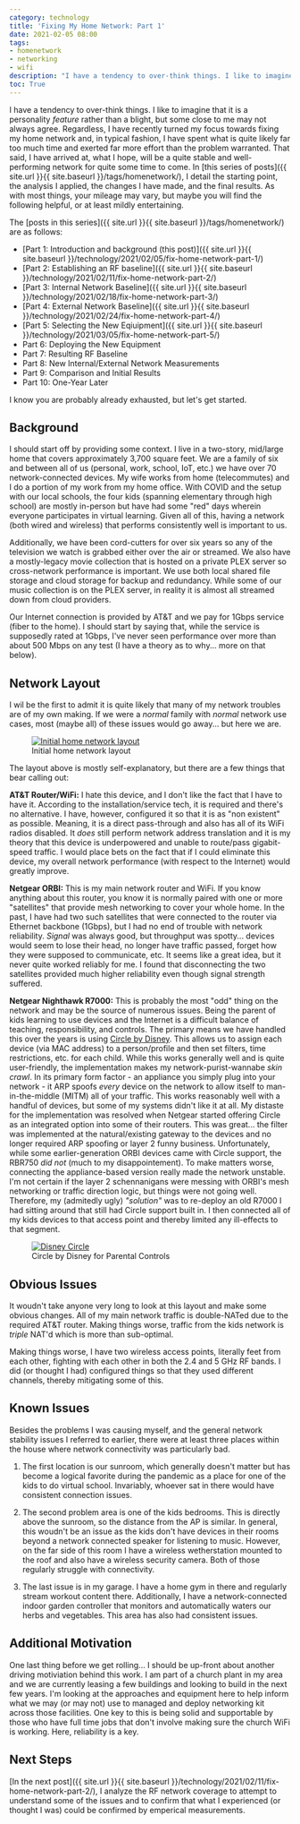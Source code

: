 ```yaml
---
category: technology
title: 'Fixing My Home Network: Part 1'
date: 2021-02-05 08:00
tags:
- homenetwork
- networking
- wifi
description: "I have a tendency to over-think things. I like to imagine that it is a personality feature rather than a blight, but some close to me may not always agree. Regardless, I have recently turned my focus towards fixing my home network and, in typical fashion, I have spent what is quite likely far too much time and exerted far more effort than the problem warranted. That said, I have arrived at, what I hope, will be a quite stable and well-performing network for quite some time to come. In this series of posts, I detail the starting point, the analysis I applied, the changes I have made, and the final results"
toc: True
---
```


I have a tendency to over-think things. I like to imagine that it is a personality _feature_ rather than a blight, but some close to me may not always agree. Regardless, I have recently turned my focus towards fixing my home network and, in typical fashion, I have spent what is quite likely far too much time and exerted far more effort than the problem warranted. That said, I have arrived at, what I hope, will be a quite stable and well-performing network for quite some time to come. In [this series of posts]({{ site.url }}{{ site.baseurl }}/tags/homenetwork/), I detail the starting point, the analysis I applied, the changes I have made, and the final results. As with most things, your mileage may vary, but maybe you will find the following helpful, or at least mildly entertaining.

The [posts in this series]({{ site.url }}{{ site.baseurl }}/tags/homenetwork/) are as follows:

* [Part 1: Introduction and background (this post)]({{ site.url }}{{ site.baseurl }}/technology/2021/02/05/fix-home-network-part-1/)
* [Part 2: Establishing an RF baseline]({{ site.url }}{{ site.baseurl }}/technology/2021/02/11/fix-home-network-part-2/)
* [Part 3: Internal Network Baseline]({{ site.url }}{{ site.baseurl }}/technology/2021/02/18/fix-home-network-part-3/)
* [Part 4: External Network Baseline]({{ site.url }}{{ site.baseurl }}/technology/2021/02/24/fix-home-network-part-4/)
* [Part 5: Selecting the New Eqiuipment]({{ site.url }}{{ site.baseurl }}/technology/2021/03/05/fix-home-network-part-5/)
* Part 6: Deploying the New Equipment
* Part 7: Resulting RF Baseline
* Part 8: New Internal/External Network Measurements
* Part 9: Comparison and Initial Results
* Part 10: One-Year Later

I know you are probably already exhausted, but let's get started.

## Background

I should start off by providing some context. I live in a two-story, mid/large home that covers approximately 3,700 square feet. We are a family of six and between all of us (personal, work, school, IoT, etc.) we have over 70 network-connected devices. My wife works from home (telecommutes) and I do a portion of my work from my home office. With COVID and the setup with our local schools, the four kids (spanning elementary through high school) are mostly in-person but have had some "red" days wherein everyone participates in virtual learning. Given all of this, having a network (both wired and wireless) that performs consistently well is important to us. 

Additionally, we have been cord-cutters for over six years so any of the television we watch is grabbed either over the air or streamed. We also have a mostly-legacy movie collection that is hosted on a private PLEX server so cross-network performance is important. We use both local shared file storage and cloud storage for backup and redundancy. While some of our music collection is on the PLEX server, in reality it is almost all streamed down from cloud providers.

Our Internet connection is provided by AT&T and we pay for 1Gbps service (fiber to the home). I should start by saying that, while the service is supposedly rated at 1Gbps, I've never seen performance over more than about 500 Mbps on any test (I have a theory as to why... more on that below). 

## Network Layout

I wil be the first to admit it is quite likely that many of my network troubles are of my own making. If we were a _normal_ family with _normal_ network use cases, most (maybe all) of these issues would go away... but here we are.

<figure class="align-center">
  <a href="{{ site.url }}{{ site.baseurl }}/images/homenetworkstart.png"><img src="{{ site.url }}{{ site.baseurl }}/images/homenetworkstart.png" alt="Initial home network layout"></a>
  <figcaption>Initial home network layout</figcaption>
</figure> 


The layout above is mostly self-explanatory, but there are a few things that bear calling out:

__AT&T Router/WiFi:__ I hate this device, and I don't like the fact that I have to have it. According to the installation/service tech, it is required and there's no alternative. I have, however, configured it so that it is as "non existent" as possible. Meaning, it is a direct pass-through and also has all of its WiFi radios disabled. It *does* still perform network address translation and it is my theory that this device is underpowered and unable to route/pass gigabit-speed traffic. I would place bets on the fact that if I could eliminate this device, my overall network performance (with respect to the Internet) would greatly improve. 

__Netgear ORBI:__ This is my main network router and WiFi. If you know anything about this router, you know it is normally paired with one or more "satellites" that provide mesh networking to cover your whole home. In the past, I have had two such satellites that were connected to the router via Ethernet backbone (1Gbps), but I had no end of trouble with network reliability. _Signal_ was always good, but throughput was spotty... devices would seem to lose their head, no longer have traffic passed, forget how they were supposed to communicate, etc. It seems like a great idea, but it never quite worked reliably for me. I found that disconnecting the two satellites provided much higher reliability even though signal strength suffered.

__Netgear Nighthawk R7000:__ This is probably the most "odd" thing on the network and may be the source of numerous issues. Being the parent of kids learning to use devices and the Internet is a difficult balance of teaching, responsibility, and controls. The primary means we have handled this over the years is using [Circle by Disney](https://meetcircle.com/). This allows us to assign each device (via MAC address) to a person/profile and then set filters, time restrictions, etc. for each child. While this works generally well and is quite user-friendly, the implementation makes my network-purist-wannabe *skin crawl*. In its primary form factor - an appliance you simply plug into your network - it ARP spoofs *every* device on the network to allow itself to man-in-the-middle (MITM) all of your traffic. This works reasonably well with a handful of devices, but some of my systems didn't like it at all. My distaste for the implementation was resolved when Netgear started offering Circle as an integrated option into some of their routers. This was great... the filter was implemented at the natural/existing gateway to the devices and no longer required ARP spoofing or layer 2 funny business. Unfortunately, while some earlier-generation ORBI devices came with Circle support, the RBR750 *did not* (much to my disappointement). To make matters worse, connecting the appliance-based version really made the network unstable. I'm not certain if the layer 2 schennanigans were messing with ORBI's mesh networking or traffic direction logic, but things were not going well. Therefore, my (admitedly ugly) _"solution"_ was to re-deploy an old R7000 I had sitting around that still had Circle support built in. I then connected all of my kids devices to that access point and thereby limited any ill-effects to that segment.

<figure class="align-center" style="width: 400px">
  <a href="{{ site.url }}{{ site.baseurl }}/images/circle.jpg"><img src="{{ site.url }}{{ site.baseurl }}/images/circle.jpg" alt="Disney Circle"></a>
  <figcaption>Circle by Disney for Parental Controls</figcaption>
</figure> 

## Obvious Issues

It woudn't take anyone very long to look at this layout and make some obvious changes. All of my main network traffic is double-NATed due to the required AT&T router. Making things worse, traffic from the kids network is _triple_ NAT'd which is more than sub-optimal. 

Making things worse, I have two wireless access points, literally feet from each other, fighting with each other in both the 2.4 and 5 GHz RF bands. I did (or thought I had) configured things so that they used different channels, thereby mitigating some of this.

## Known Issues

Besides the problems I was causing myself, and the general network stability issues I referred to earlier, there were at least three places within the house where network connectivity was particularly bad.

1. The first location is our sunroom, which generally doesn't matter but has become a logical favorite during the pandemic as a place for one of the kids to do virtual school. Invariably, whoever sat in there would have consistent connection issues.

1. The second problem area is one of the kids bedrooms. This is directly above the sunroom, so the distance from the AP is similar. In general, this woudn't be an issue as the kids don't have devices in their rooms beyond a network connected speaker for listening to music. However, on the far side of this room I have a wireless wetherstation mounted to the roof and also have a wireless security camera. Both of those regularly struggle with connectivity.

1. The last issue is in my garage. I have a home gym in there and regularly stream workout content there. Additionally, I have a network-connected indoor garden controller that monitors and automatically waters our herbs and vegetables. This area has also had consistent issues.

## Additional Motivation

One last thing before we get rolling... I should be up-front about another driving motiviation behind this work. I am part of a church plant in my area and we are currently leasing a few buildings and looking to build in the next few years. I'm looking at the approaches and equipment here to help inform what we may (or may not) use to managed and deploy networking kit across those facilities. One key to this is being solid and supportable by those who have full time jobs that don't involve making sure the church WiFi is working. Here, reliability is a key.

## Next Steps

[In the next post]({{ site.url }}{{ site.baseurl }}/technology/2021/02/11/fix-home-network-part-2/), I analyze the RF network coverage to attempt to understand some of the issues and to confirm that what I experienced (or thought I was) could be confirmed by emperical measurements.
